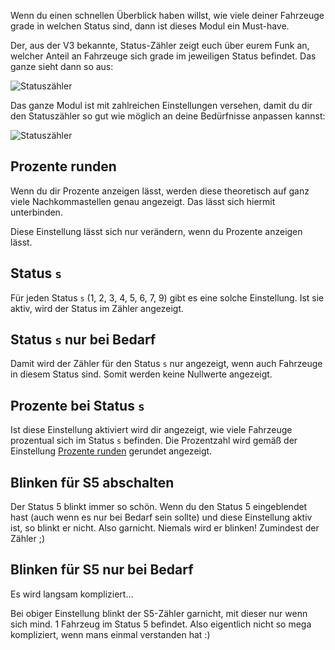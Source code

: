 Wenn du einen schnellen Überblick haben willst, wie viele deiner Fahrzeuge grade in welchen Status sind, dann ist dieses Modul ein Must-have.

Der, aus der V3 bekannte, Status-Zähler zeigt euch über eurem Funk an, welcher Anteil an Fahrzeuge sich grade im jeweiligen Status befindet. Das ganze sieht dann so aus:

![Statuszähler](./statuscounter.png)

Das ganze Modul ist mit zahlreichen Einstellungen versehen, damit du dir den Statuszähler so gut wie möglich an deine Bedürfnisse anpassen kannst:

![Statuszähler](./settings.png)

## Prozente runden

Wenn du dir Prozente anzeigen lässt, werden diese theoretisch auf ganz viele Nachkommastellen genau angezeigt. Das lässt sich hiermit unterbinden.

Diese Einstellung lässt sich nur verändern, wenn du Prozente anzeigen lässt.

## Status `s`

Für jeden Status `s` (1, 2, 3, 4, 5, 6, 7, 9) gibt es eine solche Einstellung. Ist sie aktiv, wird der Status im Zähler angezeigt.

## Status `s` nur bei Bedarf

Damit wird der Zähler für den Status `s` nur angezeigt, wenn auch Fahrzeuge in diesem Status sind. Somit werden keine Nullwerte angezeigt.

## Prozente bei Status `s`

Ist diese Einstellung aktiviert wird dir angezeigt, wie viele Fahrzeuge prozentual sich im Status `s` befinden. Die Prozentzahl wird gemäß der Einstellung [Prozente runden](#prozente-runden) gerundet angezeigt.

## Blinken für S5 abschalten

Der Status 5 blinkt immer so schön. Wenn du den Status 5 eingeblendet hast (auch wenn es nur bei Bedarf sein sollte) und diese Einstellung aktiv ist, so blinkt er nicht. Also garnicht. Niemals wird er blinken! Zumindest der Zähler ;)

## Blinken für S5 nur bei Bedarf

Es wird langsam kompliziert…

Bei obiger Einstellung blinkt der S5-Zähler garnicht, mit dieser nur wenn sich mind. 1 Fahrzeug im Status 5 befindet. Also eigentlich nicht so mega kompliziert, wenn mans einmal verstanden hat :)